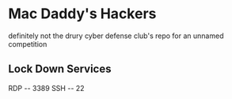 # Mac Daddy's Hackers
definitely not the drury cyber defense club's repo for an unnamed competition

## Lock Down Services
RDP -- 3389 
SSH -- 22
